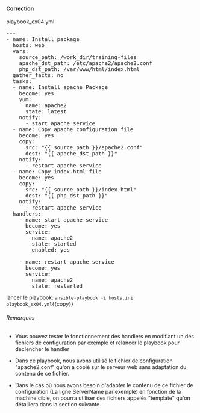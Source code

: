 #### Correction

playbook_ex04.yml
<pre class="file">
---
- name: Install package
  hosts: web
  vars:
    source_path: /work_dir/training-files
    apache_dst_path: /etc/apache2/apache2.conf
    php_dst_path: /var/www/html/index.html
  gather_facts: no
  tasks:
  - name: Install apache Package
    become: yes
    yum:
      name: apache2
      state: latest
    notify:
      - start apache service
  - name: Copy apache configuration file
    become: yes
    copy:
      src: "{{ source_path }}/apache2.conf"
      dest: "{{ apache_dst_path }}"
    notify:
      - restart apache service
  - name: Copy index.html file
    become: yes
    copy: 
      src: "{{ source_path }}/index.html"
      dest: "{{ php_dst_path }}"
    notify:
      - restart apache service      
  handlers:
    - name: start apache service
      become: yes
      service:
        name: apache2
        state: started
        enabled: yes

    - name: restart apache service
      become: yes
      service:
        name: apache2
        state: restarted
</pre>
  
lancer le playbook:  `ansible-playbook -i hosts.ini playbook_ex04.yml`{{copy}}

###### *Remarques*

- Vous pouvez tester le fonctionnement des handlers en modifiant un des fichiers de configuration par exemple et relancer le playbook pour déclencher le handler  

- Dans ce playbook, nous avons utilisé le fichier de configuration "apache2.conf" qu'on a copié sur le serveur web sans adaptation du contenu de ce fichier. 

- Dans le cas où nous avons besoin d'adapter le contenu de ce fichier de configuration (La ligne ServerName par exemple) en fonction de la machine cible, on pourra utiliser des fichiers appelés "template" qu'on détaillera dans la section suivante.


